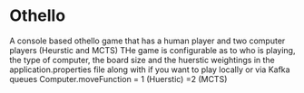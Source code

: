 # Othello

A console based othello game that has a human player and two computer players (Heurstic and MCTS)
THe game is configurable as to who is playing, the type of computer, the board size and the huerstic weightings in the application.properties file along with if you want to play locally or via Kafka queues
Computer.moveFunction = 1 (Huerstic) =2 (MCTS)
